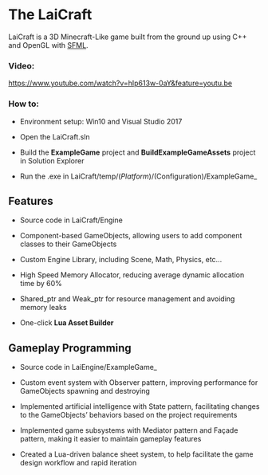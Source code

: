 # The LaiCraft

LaiCraft is a 3D Minecraft-Like game built from the ground up using C++ and OpenGL with [SFML](https://www.sfml-dev.org/).

### Video: 
https://www.youtube.com/watch?v=hIp613w-0aY&feature=youtu.be

### How to:

* Environment setup: Win10 and Visual Studio 2017

* Open the LaiCraft.sln

* Build the **ExampleGame** project and **BuildExampleGameAssets** project in Solution Explorer

* Run the .exe in LaiCraft/temp/($Platform)/$(Configuration)/ExampleGame_

## Features

* Source code in LaiCraft/Engine

* Component-based GameObjects, allowing users to add component classes to their GameObjects

* Custom Engine Library, including Scene, Math, Physics, etc...

* High Speed Memory Allocator, reducing average dynamic allocation time by 60%

* Shared_ptr and Weak_ptr for resource management and avoiding memory leaks

* One-click **Lua Asset Builder**

## Gameplay Programming

* Source code in LaiEngine/ExampleGame_

* Custom event system with Observer pattern, improving performance for GameObjects spawning and destroying

* Implemented artificial intelligence with State pattern, facilitating changes to the GameObjects’ behaviors based on the project requirements 
 
* Implemented game subsystems with Mediator pattern and Façade pattern, making it easier to maintain gameplay features  

* Created a Lua-driven balance sheet system, to help facilitate the game design workflow and rapid iteration